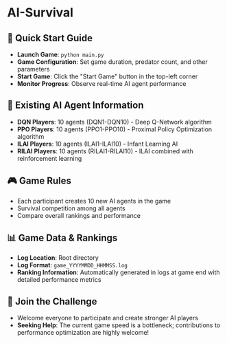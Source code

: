 # AI-Survival
## 🚀 Quick Start Guide

- **Launch Game**: `python main.py`
- **Game Configuration**: Set game duration, predator count, and other parameters
- **Start Game**: Click the "Start Game" button in the top-left corner
- **Monitor Progress**: Observe real-time AI agent performance

## 🤖 Existing AI Agent Information

- **DQN Players**: 10 agents (DQN1-DQN10) - Deep Q-Network algorithm
- **PPO Players**: 10 agents (PPO1-PPO10) - Proximal Policy Optimization algorithm
- **ILAI Players**: 10 agents (ILAI1-ILAI10) - Infant Learning AI
- **RILAI Players**: 10 agents (RILAI1-RILAI10) - ILAI combined with reinforcement learning

## 🎮 Game Rules

- Each participant creates 10 new AI agents in the game
- Survival competition among all agents
- Compare overall rankings and performance

## 📊 Game Data & Rankings

- **Log Location**: Root directory
- **Log Format**: `game_YYYYMMDD_HHMMSS.log`
- **Ranking Information**: Automatically generated in logs at game end with detailed performance metrics

## 🎉 Join the Challenge

- Welcome everyone to participate and create stronger AI players
- **Seeking Help**: The current game speed is a bottleneck; contributions to performance optimization are highly welcome! 
